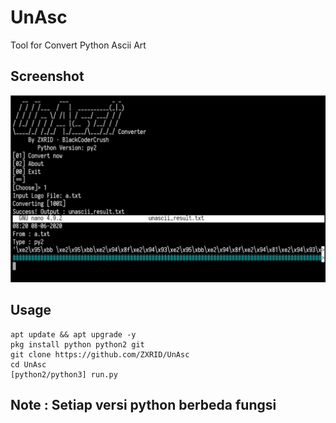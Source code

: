 # UnAsc
Tool for Convert Python Ascii Art

## Screenshot
<img src="https://raw.githubusercontent.com/ZXRID/UnAsc/master/1591579263-picsay.jpg"/>

## Usage
```
apt update && apt upgrade -y
pkg install python python2 git
git clone https://github.com/ZXRID/UnAsc
cd UnAsc
[python2/python3] run.py
```
## Note : Setiap versi python berbeda fungsi

